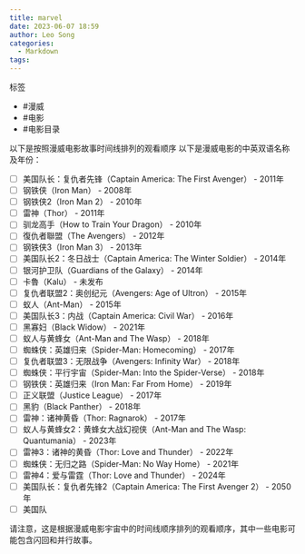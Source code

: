```yaml
---
title: marvel
date: 2023-06-07 18:59
author: Leo Song
categories:
  - Markdown
tags:
---
```


标签

- #漫威
- #电影
- #电影目录

以下是按照漫威电影故事时间线排列的观看顺序
以下是漫威电影的中英双语名称及年份：

- [ ] 美国队长：复仇者先锋（Captain America: The First Avenger） - 2011年
- [ ] 钢铁侠（Iron Man） - 2008年
- [ ] 钢铁侠2（Iron Man 2） - 2010年
- [ ] 雷神（Thor） - 2011年
- [ ] 驯龙高手（How to Train Your Dragon） - 2010年
- [ ] 復仇者聯盟（The Avengers） - 2012年
- [ ] 钢铁侠3（Iron Man 3） - 2013年
- [ ] 美国队长2：冬日战士（Captain America: The Winter Soldier） - 2014年
- [ ] 银河护卫队（Guardians of the Galaxy） - 2014年
- [ ] 卡魯（Kalu） - 未发布
- [ ] 复仇者联盟2：奥创纪元（Avengers: Age of Ultron） - 2015年
- [ ] 蚁人（Ant-Man） - 2015年
- [ ] 美国队长3：内战（Captain America: Civil War） - 2016年
- [ ] 黑寡妇（Black Widow） - 2021年
- [ ] 蚁人与黄蜂女（Ant-Man and The Wasp） - 2018年
- [ ] 蜘蛛侠：英雄归来（Spider-Man: Homecoming） - 2017年
- [ ] 复仇者联盟3：无限战争（Avengers: Infinity War） - 2018年
- [ ] 蜘蛛侠：平行宇宙（Spider-Man: Into the Spider-Verse） - 2018年
- [ ] 钢铁侠：英雄归来（Iron Man: Far From Home） - 2019年
- [ ] 正义联盟（Justice League） - 2017年
- [ ] 黑豹（Black Panther） - 2018年
- [ ] 雷神：诸神黄昏（Thor: Ragnarok） - 2017年
- [ ] 蚁人与黄蜂女2：黄蜂女大战幻视侠（Ant-Man and The Wasp: Quantumania） - 2023年
- [ ] 雷神3：诸神的黄昏（Thor: Love and Thunder） - 2022年
- [ ] 蜘蛛侠：无归之路（Spider-Man: No Way Home） - 2021年
- [ ] 雷神4：爱与雷霆（Thor: Love and Thunder） - 2024年
- [ ] 美国队长：复仇者先锋2（Captain America: The First Avenger 2） - 2050年
- [ ] 美国队

请注意，这是根据漫威电影宇宙中的时间线顺序排列的观看顺序，其中一些电影可能包含闪回和并行故事。